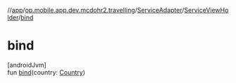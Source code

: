 //[app](../../../../index.md)/[op.mobile.app.dev.mcdohr2.travelling](../../index.md)/[ServiceAdapter](../index.md)/[ServiceViewHolder](index.md)/[bind](bind.md)

# bind

[androidJvm]\
fun [bind](bind.md)(country: [Country](../../-country/index.md))
